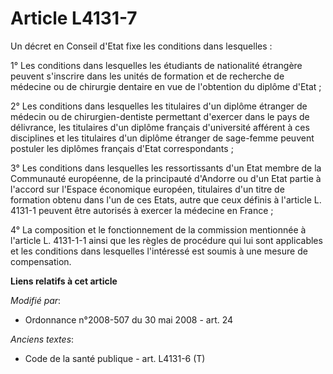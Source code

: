 # Article L4131-7

Un décret en Conseil d'Etat fixe les conditions dans lesquelles :

1° Les conditions dans lesquelles les étudiants de nationalité étrangère peuvent s'inscrire dans les unités de formation et
de recherche de médecine ou de chirurgie dentaire en vue de l'obtention du diplôme d'Etat ;

2° Les conditions dans lesquelles les titulaires d'un diplôme étranger de médecin ou de chirurgien-dentiste permettant
d'exercer dans le pays de délivrance, les titulaires d'un diplôme français d'université afférent à ces disciplines et les
titulaires d'un diplôme étranger de sage-femme peuvent postuler les diplômes français d'Etat correspondants ;

3° Les conditions dans lesquelles les ressortissants d'un Etat membre de la Communauté européenne, de la principauté
d'Andorre ou d'un Etat partie à l'accord sur l'Espace économique européen, titulaires d'un titre de formation obtenu dans
l'un de ces Etats, autre que ceux définis à l'article L. 4131-1 peuvent être autorisés à exercer la médecine en France ;

4° La composition et le fonctionnement de la commission mentionnée à l'article L. 4131-1-1 ainsi que les règles de procédure
qui lui sont applicables et les conditions dans lesquelles l'intéressé est soumis à une mesure de compensation.

**Liens relatifs à cet article**

_Modifié par_:

  - Ordonnance n°2008-507 du 30 mai 2008 - art. 24

_Anciens textes_:

  - Code de la santé publique - art. L4131-6 (T)
